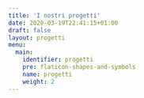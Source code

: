 ```yaml
---
title: 'I nostri progetti'
date: 2020-03-19T22:41:15+01:00
draft: false
layout: progetti
menu:
  main:
    identifier: progetti
    pre: flaticon-shapes-and-symbols
    name: progetti
    weight: 2
---
```

